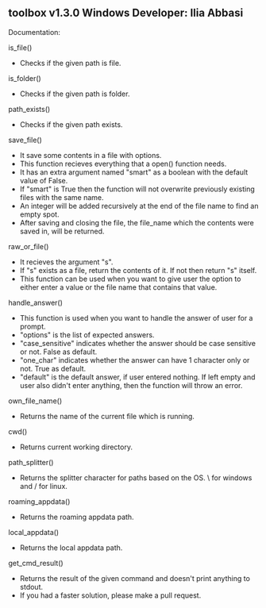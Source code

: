 toolbox v1.3.0  Windows
Developer: Ilia Abbasi
-----------------------------------


Documentation:

is_file()
 - Checks if the given path is file.

is_folder()
 - Checks if the given path is folder.

path_exists()
 - Checks if the given path exists.

save_file()
 - It save some contents in a file with options.
 - This function recieves everything that a open() function needs.
 - It has an extra argument named "smart" as a boolean with the default value of False.
 - If "smart" is True then the function will not overwrite previously existing files with the same name.
 - An integer will be added recursively at the end of the file name to find an empty spot.
 - After saving and closing the file, the file_name which the contents were saved in, will be returned.

raw_or_file()
 - It recieves the argument "s".
 - If "s" exists as a file, return the contents of it. If not then return "s" itself.
 - This function can be used when you want to give user the option to either enter a value or the file name that contains that value.

handle_answer()
 - This function is used when you want to handle the answer of user for a prompt.
 - "options" is the list of expected answers.
 - "case_sensitive" indicates whether the answer should be case sensitive or not. False as default.
 - "one_char" indicates whether the answer can have 1 character only or not. True as default.
 - "default" is the default answer, if user entered nothing. If left empty and user also didn't enter anything, then the function will throw an error.

own_file_name()
 - Returns the name of the current file which is running.

cwd()
 - Returns current working directory.

path_splitter()
 - Returns the splitter character for paths based on the OS. \ for windows and / for linux.

roaming_appdata()
 - Returns the roaming appdata path.

local_appdata()
 - Returns the local appdata path.

get_cmd_result()
 - Returns the result of the given command and doesn't print anything to stdout.
 - If you had a faster solution, please make a pull request.
